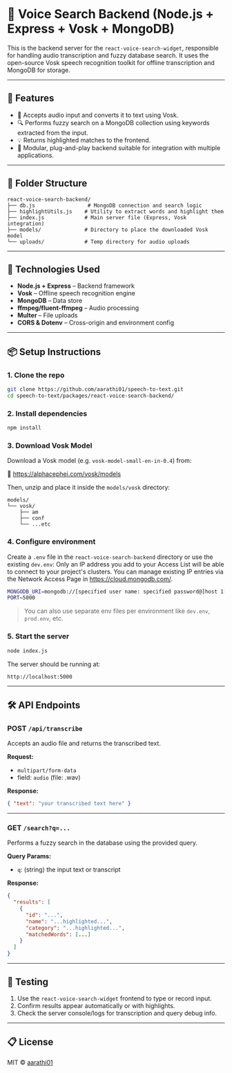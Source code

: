# 🧠 Voice Search Backend (Node.js + Express + Vosk + MongoDB)

This is the backend server for the `react-voice-search-widget`, responsible for handling audio transcription and fuzzy database search. It uses the open-source Vosk speech recognition toolkit for offline transcription and MongoDB for storage.

---

## 🚀 Features

- 🎤 Accepts audio input and converts it to text using Vosk.
- 🔍 Performs fuzzy search on a MongoDB collection using keywords extracted from the input.
- 💡 Returns highlighted matches to the frontend.
- 🧱 Modular, plug-and-play backend suitable for integration with multiple applications.

---

## 📁 Folder Structure

```
react-voice-search-backend/
├── db.js                 # MongoDB connection and search logic
├── highlightUtils.js    # Utility to extract words and highlight them
├── index.js             # Main server file (Express, Vosk integration)
├── models/              # Directory to place the downloaded Vosk model
└── uploads/             # Temp directory for audio uploads
```

---

## 🧰 Technologies Used

- **Node.js + Express** – Backend framework
- **Vosk** – Offline speech recognition engine
- **MongoDB** – Data store
- **ffmpeg/fluent-ffmpeg** – Audio processing
- **Multer** – File uploads
- **CORS & Dotenv** – Cross-origin and environment config

---

## 📦 Setup Instructions

### 1. Clone the repo

```bash
git clone https://github.com/aarathi01/speech-to-text.git
cd speech-to-text/packages/react-voice-search-backend/
```

### 2. Install dependencies

```bash
npm install
```

### 3. Download Vosk Model

Download a Vosk model (e.g. `vosk-model-small-en-in-0.4`) from:

🔗 https://alphacephei.com/vosk/models

Then, unzip and place it inside the `models/vosk` directory:

```
models/
└── vosk/
    ├── am
    ├── conf
    └── ...etc
```

### 4. Configure environment

Create a `.env` file in the `react-voice-search-backend` directory or use the existing `dev.env`:
Only an IP address you add to your Access List will be able to connect to your project's clusters. You can manage existing IP entries via the Network Access Page in https://cloud.mongodb.com/.

```bash
MONGODB_URI=mongodb://[specified user name: specified password@]host 1[:specified port number 1][,….. host N][:specified port number N] 
PORT=5000
```

> You can also use separate env files per environment like `dev.env`, `prod.env`, etc.

### 5. Start the server

```bash
node index.js
```

The server should be running at:

```
http://localhost:5000
```

---

## 🛠 API Endpoints

### POST `/api/transcribe`

Accepts an audio file and returns the transcribed text.

**Request:**

- `multipart/form-data`
- field: `audio` (file: .wav)

**Response:**

```json
{ "text": "your transcribed text here" }
```

---

### GET `/search?q=...`

Performs a fuzzy search in the database using the provided query.

**Query Params:**

- `q`: (string) the input text or transcript

**Response:**

```json
{
  "results": [
    {
      "id": "...",
      "name": "...highlighted...",
      "category": "...highlighted...",
      "matchedWords": [...]
    }
  ]
}
```

---

## 🧪 Testing

1. Use the `react-voice-search-widget` frontend to type or record input.
2. Confirm results appear automatically or with highlights.
3. Check the server console/logs for transcription and query debug info.

---

## 📋 License

MIT © [aarathi01](https://github.com/aarathi01)